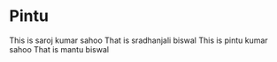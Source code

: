 # Pintu
This is saroj kumar sahoo
That is sradhanjali biswal
This is pintu kumar sahoo
That is mantu biswal

